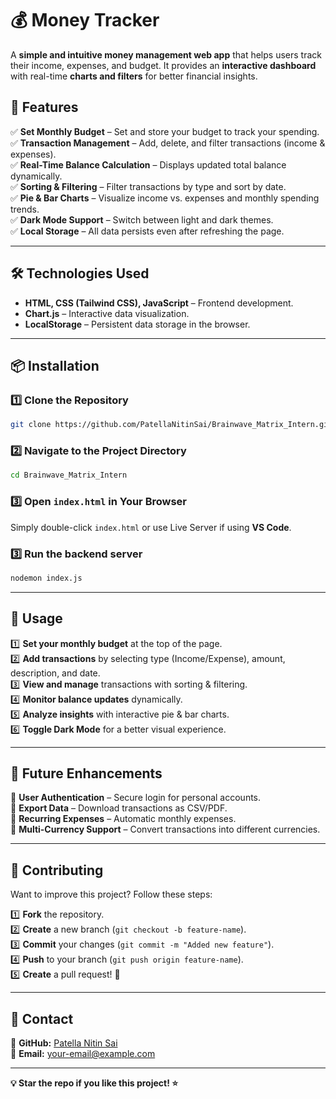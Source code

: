 # 💰 Money Tracker  

A **simple and intuitive money management web app** that helps users track their income, expenses, and budget. It provides an **interactive dashboard** with real-time **charts and filters** for better financial insights.  



## 🚀 Features  

✅ **Set Monthly Budget** – Set and store your budget to track your spending.  
✅ **Transaction Management** – Add, delete, and filter transactions (income & expenses).  
✅ **Real-Time Balance Calculation** – Displays updated total balance dynamically.  
✅ **Sorting & Filtering** – Filter transactions by type and sort by date.  
✅ **Pie & Bar Charts** – Visualize income vs. expenses and monthly spending trends.  
✅ **Dark Mode Support** – Switch between light and dark themes.  
✅ **Local Storage** – All data persists even after refreshing the page.  

---

## 🛠️ Technologies Used  

- **HTML, CSS (Tailwind CSS), JavaScript** – Frontend development.  
- **Chart.js** – Interactive data visualization.  
- **LocalStorage** – Persistent data storage in the browser.  

---

## 📦 Installation  

### 1️⃣ Clone the Repository  
```sh
git clone https://github.com/PatellaNitinSai/Brainwave_Matrix_Intern.git
```
### 2️⃣ Navigate to the Project Directory  
```sh
cd Brainwave_Matrix_Intern
```
### 3️⃣ Open `index.html` in Your Browser  
Simply double-click `index.html` or use Live Server if using **VS Code**. 
### 3️⃣ Run the backend server 
```sh
nodemon index.js
```
---

## 🎯 Usage  

1️⃣ **Set your monthly budget** at the top of the page.  
2️⃣ **Add transactions** by selecting type (Income/Expense), amount, description, and date.  
3️⃣ **View and manage** transactions with sorting & filtering.  
4️⃣ **Monitor balance updates** dynamically.  
5️⃣ **Analyze insights** with interactive pie & bar charts.  
6️⃣ **Toggle Dark Mode** for a better visual experience.  

---

## 🚀 Future Enhancements  

🔹 **User Authentication** – Secure login for personal accounts.  
🔹 **Export Data** – Download transactions as CSV/PDF.  
🔹 **Recurring Expenses** – Automatic monthly expenses.  
🔹 **Multi-Currency Support** – Convert transactions into different currencies.  

---

## 🤝 Contributing  

Want to improve this project? Follow these steps:  

1️⃣ **Fork** the repository.  
2️⃣ **Create** a new branch (`git checkout -b feature-name`).  
3️⃣ **Commit** your changes (`git commit -m "Added new feature"`).  
4️⃣ **Push** to your branch (`git push origin feature-name`).  
5️⃣ **Create** a pull request! 🚀  

---

## 📩 Contact  

🔗 **GitHub:** [Patella Nitin Sai](https://github.com/PatellaNitinSai)  
📧 **Email:** [your-email@example.com](mailto:nitinsaipatella1234@gmail.com)  

---

**💡 Star the repo if you like this project! ⭐**  
